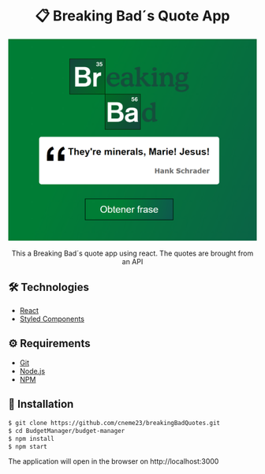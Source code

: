 
# <div align="center">📋 Breaking Bad´s Quote App</div>

<a href="https://epic-nobel-6e19d0.netlify.app/">
<img src="./main2.png"/>
                             </a>
<p align="center">This a Breaking Bad´s quote app using react. The quotes are brought from an API </p>

## 🛠️ Technologies

<ul>
  <li><a href="https://reactjs.org/">React</a></li>
  <li><a href="https://https://styled-components.com">Styled Components</a></li>
</ul>

## ⚙️ Requirements

<ul>
  <li><a href="https://git-scm.com/">Git</a></li>
  <li><a href="https://nodejs.org/en/">Node.js</a></li>
  <li><a href="https://www.npmjs.com/">NPM</a></li>
</ul>

## 🚀 Installation

```
$ git clone https://github.com/cneme23/breakingBadQuotes.git
$ cd BudgetManager/budget-manager
$ npm install
$ npm start
```

The application will open in the browser on http://localhost:3000
